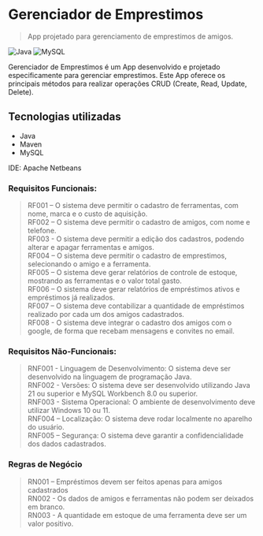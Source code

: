 <h1 name="portuguese">Gerenciador de Emprestimos</h1>

> App projetado para gerenciamento de emprestimos de amigos.

![Java](https://img.shields.io/badge/java-%23ED8B00.svg?style=for-the-badge&logo=openjdk&logoColor=white)
![MySQL](https://img.shields.io/badge/MySQL-00000F?style=for-the-badge&logo=mysql&logoColor=white)

Gerenciador de Emprestimos é um App desenvolvido e projetado especificamente para gerenciar emprestimos. Este App oferece os principais métodos para realizar operações CRUD (Create, Read, Update, Delete).

## Tecnologias utilizadas

- Java
- Maven
- MySQL

IDE: Apache Netbeans

### Requisitos Funcionais:
> RF001 – O sistema deve permitir o cadastro de ferramentas, com nome, marca e o custo de aquisição. </br>
> RF002 – O sistema deve permitir o cadastro de amigos, com nome e telefone.</br>
> RF003 - O sistema deve permitir a edição dos cadastros, podendo alterar e apagar ferramentas e amigos.</br>
> RF004 – O sistema deve permitir o cadastro de emprestimos, selecionando o amigo e a ferramenta.</br>
> RF005 – O sistema deve gerar relatórios de controle de estoque, mostrando as ferramentas e o valor total gasto.</br>
> RF006 – O sistema deve gerar relatórios de empréstimos ativos e empréstimos já realizados.</br>
> RF007 – O sistema deve contabilizar a quantidade de empréstimos realizado por cada um dos amigos cadastrados.</br>
> RF008 - O sistema deve integrar o cadastro dos amigos com o google, de forma que recebam mensagens e convites no email.</br>

### Requisitos Não-Funcionais:
> RNF001 - Linguagem de Desenvolvimento: O sistema deve ser desenvolvido na linguagem de programação Java.</br>
> RNF002 - Versões: O sistema deve ser desenvolvido utilizando Java 21 ou superior e MySQL Workbench 8.0 ou superior.</br>
> RNF003 - Sistema Operacional: O ambiente de desenvolvimento deve utilizar Windows 10 ou 11.</br>
> RNF004 – Localização: O sistema deve rodar localmente no aparelho do usuário.</br>
> RNF005 – Segurança: O sistema deve garantir a confidencialidade dos dados cadastrados.

### Regras de Negócio
> RN001 – Empréstimos devem ser feitos apenas para amigos cadastrados</br>
> RN002 - Os dados de amigos e ferramentas não podem ser deixados em branco.</br>
> RN003 - A quantidade em estoque de uma ferramenta deve ser um valor positivo.
